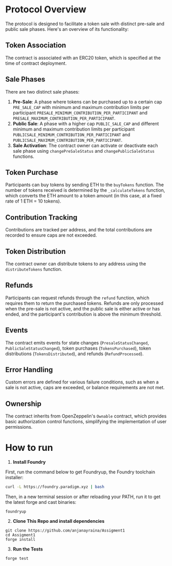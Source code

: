 # Protocol Overview

The protocol is designed to facilitate a token sale with distinct pre-sale and public sale phases. Here's an overview of its functionality:

## Token Association
The contract is associated with an ERC20 token, which is specified at the time of contract deployment.

## Sale Phases
There are two distinct sale phases:

1. **Pre-Sale**: A phase where tokens can be purchased up to a certain cap `PRE_SALE_CAP` with minimum and maximum contribution limits per participant `PRESALE_MINIMUM_CONTRIBUTION_PER_PARTICIPANT` and `PRESALE_MAXIMUM_CONTRIBUTION_PER_PARTICIPANT`.
2. **Public Sale**: A phase with a higher cap `PUBLIC_SALE_CAP` and different minimum and maximum contribution limits per participant `PUBLICSALE_MINIMUM_CONTRIBUTION_PER_PARTICIPANT` and `PUBLICSALE_MAXIMUM_CONTRIBUTION_PER_PARTICIPANT`.
3. **Sale Activation**: The contract owner can activate or deactivate each sale phase using `changePreSaleStatus` and `changePublicSaleStatus` functions.

## Token Purchase
Participants can buy tokens by sending ETH to the `buyTokens` function. The number of tokens received is determined by the `_calculateTokens` function, which converts the ETH amount to a token amount (in this case, at a fixed rate of 1 ETH = 10 tokens).

## Contribution Tracking
Contributions are tracked per address, and the total contributions are recorded to ensure caps are not exceeded.

## Token Distribution
The contract owner can distribute tokens to any address using the `distributeTokens` function.

## Refunds
Participants can request refunds through the `refund` function, which requires them to return the purchased tokens. Refunds are only processed when the pre-sale is not active, and the public sale is either active or has ended, and the participant's contribution is above the minimum threshold.

## Events
The contract emits events for state changes (`PresaleStatusChanged`, `PublicSaleStatusChanged`), token purchases (`TokensPurchased`), token distributions (`TokensDistributed`), and refunds (`RefundProcessed`).

## Error Handling
Custom errors are defined for various failure conditions, such as when a sale is not active, caps are exceeded, or balance requirements are not met.

## Ownership
The contract inherits from OpenZeppelin's `Ownable` contract, which provides basic authorization control functions, simplifying the implementation of user permissions.



# How to run
1.  **Install Foundry**

First, run the command below to get Foundryup, the Foundry toolchain installer:

``` bash
curl -L https://foundry.paradigm.xyz | bash
```

Then, in a new terminal session or after reloading your PATH, run it to get the latest forge and cast binaries:

``` console
foundryup
```

2. **Clone This Repo and install dependencies**
``` 
git clone https://github.com/anjanayraina/Assigment1
cd Assigment1
forge install

```

3. **Run the Tests**

``` 
forge test
```


